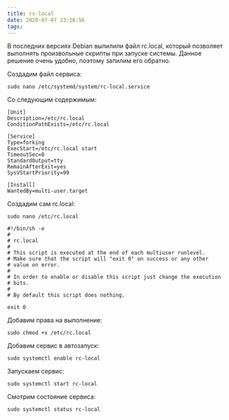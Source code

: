 ```yaml
---
title: rs-local
date: 2020-07-07 23:28:56
tags:
---
```

В последних версиях Debian выпилили файл rc.local, который позволяет выполнять произвольные скрипты при запуске системы.
Данное решение очень удобно, поэтому запилим его обратно.

Создадим файл сервиса:

    sudo nano /etc/systemd/system/rc-local.service

Со следующим содержимым:

    [Unit]
    Description=/etc/rc.local
    ConditionPathExists=/etc/rc.local
    
    [Service]
    Type=forking
    ExecStart=/etc/rc.local start
    TimeoutSec=0
    StandardOutput=tty
    RemainAfterExit=yes
    SysVStartPriority=99 
    
    [Install]
    WantedBy=multi-user.target

Создадим сам rc.local:

    sudo nano /etc/rc.local

    #!/bin/sh -e
    #
    # rc.local
    #
    # This script is executed at the end of each multiuser runlevel.
    # Make sure that the script will "exit 0" on success or any other
    # value on error.
    #
    # In order to enable or disable this script just change the execution
    # bits.
    #
    # By default this script does nothing.
 
    exit 0

Добавим права на выполнение:

    sudo chmod +x /etc/rc.local

Добавим сервис в автозапуск:

    sudo systemctl enable rc-local

Запускаем сервис:

    sudo systemctl start rc-local

Смотрим состояние сервиса:

    sudo systemctl status rc-local
